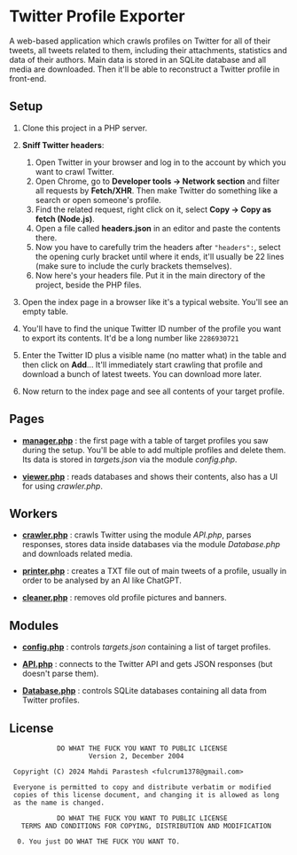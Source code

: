 # Twitter Profile Exporter

A web-based application which crawls profiles on Twitter for all of their tweets, all tweets related to them,
including their attachments, statistics and data of their authors.
Main data is stored in an SQLite database and all media are downloaded.
Then it'll be able to reconstruct a Twitter profile in front-end.

## Setup

1. Clone this project in a PHP server.

2. **Sniff Twitter headers**:

    1. Open Twitter in your browser and log in to the account by which you want to crawl Twitter.
    2. Open Chrome, go to **Developer tools -> Network section** and filter all requests by **Fetch/XHR**.
       Then make Twitter do something like a search or open someone's profile.
    3. Find the related request, right click on it, select **Copy -> Copy as fetch (Node.js)**.
    4. Open a file called **headers.json** in an editor and paste the contents there.
    5. Now you have to carefully trim the headers after `"headers":`, select the opening curly bracket until where it
       ends,
       it'll usually be 22 lines (make sure to include the curly brackets themselves).
    6. Now here's your headers file. Put it in the main directory of the project, beside the PHP files.

3. Open the index page in a browser like it's a typical website. You'll see an empty table.
4. You'll have to find the unique Twitter ID number of the profile you want to export its contents.
   It'd be a long number like `2286930721`
5. Enter the Twitter ID plus a visible name (no matter what) in the table and then click on **Add**...
   It'll immediately start crawling that profile and download a bunch of latest tweets. You can download more later.
6. Now return to the index page and see all contents of your target profile.

## Pages

- [**manager.php**](manager.php) : the first page with a table of target profiles you saw during the setup.
  You'll be able to add multiple profiles and delete them.
  Its data is stored in *targets.json* via the module *config.php*.

- [**viewer.php**](viewer.php) : reads databases and shows their contents,
  also has a UI for using *crawler.php*.

## Workers

- [**crawler.php**](crawler.php) : crawls Twitter using the module *API.php*,
  parses responses, stores data inside databases via the module *Database.php* and downloads related media.

- [**printer.php**](printer.php) : creates a TXT file out of main tweets of a profile,
  usually in order to be analysed by an AI like ChatGPT.

- [**cleaner.php**](cleaner.php) : removes old profile pictures and banners.

## Modules

- [**config.php**](modules/config.php) : controls *targets.json* containing a list of target profiles.

- [**API.php**](modules/API.php) : connects to the Twitter API and gets JSON responses (but doesn't parse them).

- [**Database.php**](modules/Database.php) : controls SQLite databases containing all data from Twitter profiles.

## License

```
            DO WHAT THE FUCK YOU WANT TO PUBLIC LICENSE
                    Version 2, December 2004

 Copyright (C) 2024 Mahdi Parastesh <fulcrum1378@gmail.com>

 Everyone is permitted to copy and distribute verbatim or modified
 copies of this license document, and changing it is allowed as long
 as the name is changed.

            DO WHAT THE FUCK YOU WANT TO PUBLIC LICENSE
   TERMS AND CONDITIONS FOR COPYING, DISTRIBUTION AND MODIFICATION

  0. You just DO WHAT THE FUCK YOU WANT TO.
```
